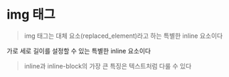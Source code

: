 # img 태그

>img 태그는 대체 요소(replaced_element)라고 하는 특별한 inline 요소이다

가로 세로 길이를 설정할 수 있는 특별한 inline 요소이다

>inline과 inline-block의 가장 큰 특징은 텍스트처럼 다룰 수 있다
